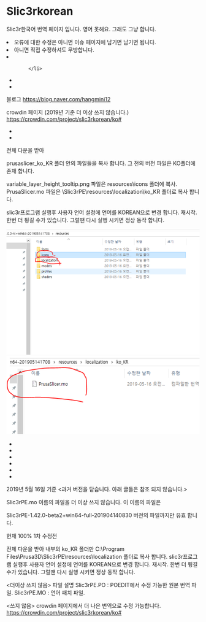 # Slic3rkorean
Slic3r한국어 번역 페이지 입니다.
영어 못해요. 그래도 그냥 합니다. 
<PR>
  <PR>
    <PR>
      <PR>
        <PR>
          <li>오류에 대한 수정은 아니면 이슈 페이지에 남기면 남기면 됩니다.</li>
          <pr>
            <li>아니면 직접 수정하셔도 무방합니다.</li>
            <li>
            
            </li>

*

*

블로그
https://blog.naver.com/hangmini12

crowdin 페이지 (2019년 기준 더 이상 쓰지 않습니다.)
https://crowdin.com/project/slic3rkorean/ko#

*

*

전체 다운을 받아

prusaslicer_ko_KR 폴더 안의 파일들을 복사 합니다. 그 전의 버전 파일은 KO폴더에 존재 합니다.


variable_layer_height_tooltip.png 파일은 resources\icons 폴더에 복사.
PrusaSlicer.mo 파일은 \Slic3rPE\resources\localization\ko_KR 폴더로 복사 합니다.

slic3r프로그램 실행후 사용자 언어 설정에 언어를 KOREAN으로 변경 합니다. 재시작.
한번 더 튕길 수가 있습니다. 그럴땐 다시 실행 시키면 정상 동작 합니다. 

![](https://github.com/ulsanether/Slic3rkorean/blob/master/7.PNG)
![](https://github.com/ulsanether/Slic3rkorean/blob/master/8.PNG)


*

*

*

*

*

*








2019년 5월 16일 기준
<과거 버전을 닫습니다. 아래 글들은 참조 되지 않습니다.>

Slic3rPE.mo 이름의 파일을 더 이상 쓰지 않습니다. 이 이름의 파일은

Slic3rPE-1.42.0-beta2+win64-full-201904140830 버전의 파일까지만 유효 합니다. 


현재 100%
1차 수정전

전체 다운을 받아
내부의 ko_KR 폴더만 C:\Program Files\Prusa3D\Slic3rPE\resources\localization 폴더로 복사 합니다.
slic3r프로그램 실행후 사용자 언어 설정에 언어를 KOREAN으로 변경 합니다. 재시작.
한번 더 튕길 수가 있습니다. 그럴땐 다시 실행 시키면 정상 동작 합니다. 

<더이상 쓰지 않음>
파일 설명
Slic3rPE.PO : POEDIT에서 수정 가능한 원본 번역 파일.
Slic3rPE.MO : 언어 패치 파일. 


<쓰지 않음>
crowdin 페이지에서 더 나은 번역으로 수정 가능합니다. 
https://crowdin.com/project/slic3rkorean/ko#
